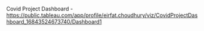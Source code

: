 Covid Project Dashboard - https://public.tableau.com/app/profile/eirfat.choudhury/viz/CovidProjectDashboard_16843524673740/Dashboard1
